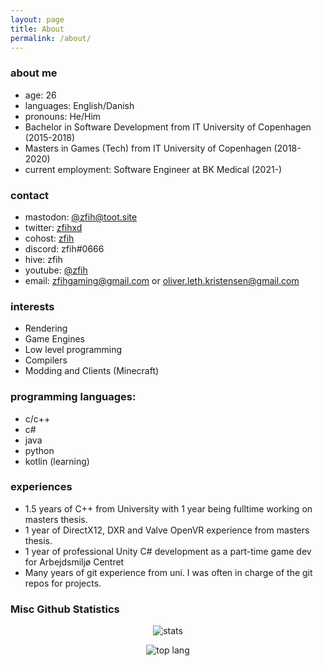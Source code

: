```yaml
---
layout: page
title: About
permalink: /about/
---
```


### about me
 - age: 26
 - languages: English/Danish
 - pronouns: He/Him
 - Bachelor in Software Development from IT University of Copenhagen (2015-2018)
 - Masters in Games (Tech) from IT University of Copenhagen (2018-2020)
 - current employment: Software Engineer at BK Medical (2021-)

### contact
 - mastodon: [@zfih@toot.site](https://toot.site/@zfih)
 - twitter: [zfihxd](https://twitter.com/zfihxd)
 - cohost: [zfih](https://cohost.org/zfih)
 - discord: zfih#0666
 - hive: zfih
 - youtube: [@zfih](https://www.youtube.com/@zfih)
 - email: [zfihgaming@gmail.com](mailto:zfihgaming@gmail.com) or [oliver.leth.kristensen@gmail.com](mailto:oliver.leth.kristensen@gmail.com)

### interests
 - Rendering
 - Game Engines
 - Low level programming
 - Compilers
 - Modding and Clients (Minecraft)

### programming languages:
 - c/c++
 - c#
 - java
 - python
 - kotlin (learning)
	
### experiences
 - 1.5 years of C++ from University with 1 year being fulltime working on masters thesis.
 - 1 year of DirectX12, DXR and Valve OpenVR experience from masters thesis.
 - 1 year of professional Unity C# development as a part-time game dev for Arbejdsmiljø Centret
 - Many years of git experience from uni. I was often in charge of the git repos for projects.

	
### Misc Github Statistics

<p align="center">
  <img src="https://github-readme-stats.vercel.app/api?username=zfih&show_icons=true" alt="stats"/>
</p>

<p align="center">
  <img src="https://github-readme-stats.vercel.app/api/top-langs/?username=zfih" alt="top lang"/>
</p>
